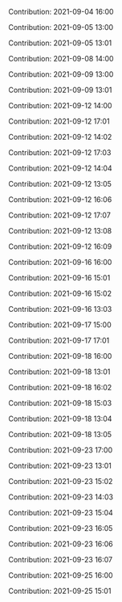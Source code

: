 Contribution: 2021-09-04 16:00

Contribution: 2021-09-05 13:00

Contribution: 2021-09-05 13:01

Contribution: 2021-09-08 14:00

Contribution: 2021-09-09 13:00

Contribution: 2021-09-09 13:01

Contribution: 2021-09-12 14:00

Contribution: 2021-09-12 17:01

Contribution: 2021-09-12 14:02

Contribution: 2021-09-12 17:03

Contribution: 2021-09-12 14:04

Contribution: 2021-09-12 13:05

Contribution: 2021-09-12 16:06

Contribution: 2021-09-12 17:07

Contribution: 2021-09-12 13:08

Contribution: 2021-09-12 16:09

Contribution: 2021-09-16 16:00

Contribution: 2021-09-16 15:01

Contribution: 2021-09-16 15:02

Contribution: 2021-09-16 13:03

Contribution: 2021-09-17 15:00

Contribution: 2021-09-17 17:01

Contribution: 2021-09-18 16:00

Contribution: 2021-09-18 13:01

Contribution: 2021-09-18 16:02

Contribution: 2021-09-18 15:03

Contribution: 2021-09-18 13:04

Contribution: 2021-09-18 13:05

Contribution: 2021-09-23 17:00

Contribution: 2021-09-23 13:01

Contribution: 2021-09-23 15:02

Contribution: 2021-09-23 14:03

Contribution: 2021-09-23 15:04

Contribution: 2021-09-23 16:05

Contribution: 2021-09-23 16:06

Contribution: 2021-09-23 16:07

Contribution: 2021-09-25 16:00

Contribution: 2021-09-25 15:01

